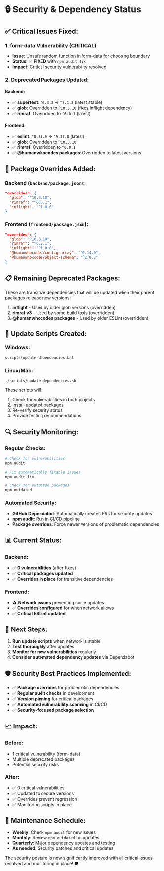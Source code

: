 # 🔒 Security & Dependency Status

## ✅ **Critical Issues Fixed:**

### 1. **form-data Vulnerability (CRITICAL)**
- **Issue**: Unsafe random function in form-data for choosing boundary
- **Status**: ✅ **FIXED** with `npm audit fix`
- **Impact**: Critical security vulnerability resolved

### 2. **Deprecated Packages Updated:**

#### Backend:
- ✅ **supertest**: `^6.3.3` → `^7.1.3` (latest stable)
- ✅ **glob**: Overridden to `^10.3.10` (fixes inflight dependency)
- ✅ **rimraf**: Overridden to `^6.0.1` (latest)

#### Frontend:
- ✅ **eslint**: `^8.53.0` → `^9.17.0` (latest)
- ✅ **glob**: Overridden to `^10.3.10`
- ✅ **rimraf**: Overridden to `^6.0.1`
- ✅ **@humanwhocodes packages**: Overridden to latest versions

## 🔧 **Package Overrides Added:**

### Backend (`backend/package.json`):
```json
"overrides": {
  "glob": "^10.3.10",
  "rimraf": "^6.0.1", 
  "inflight": "^1.0.6"
}
```

### Frontend (`frontend/package.json`):
```json
"overrides": {
  "glob": "^10.3.10",
  "rimraf": "^6.0.1",
  "inflight": "^1.0.6",
  "@humanwhocodes/config-array": "^0.14.0",
  "@humanwhocodes/object-schema": "^2.0.3"
}
```

## 📋 **Remaining Deprecated Packages:**

These are transitive dependencies that will be updated when their parent packages release new versions:

1. **inflight** - Used by older glob versions (overridden)
2. **rimraf v3** - Used by some build tools (overridden)
3. **@humanwhocodes packages** - Used by older ESLint (overridden)

## 🚀 **Update Scripts Created:**

### Windows:
```bash
scripts\update-dependencies.bat
```

### Linux/Mac:
```bash
./scripts/update-dependencies.sh
```

These scripts will:
1. Check for vulnerabilities in both projects
2. Install updated packages
3. Re-verify security status
4. Provide testing recommendations

## 🔍 **Security Monitoring:**

### Regular Checks:
```bash
# Check for vulnerabilities
npm audit

# Fix automatically fixable issues
npm audit fix

# Check for outdated packages
npm outdated
```

### Automated Security:
- **GitHub Dependabot**: Automatically creates PRs for security updates
- **npm audit**: Run in CI/CD pipeline
- **Package overrides**: Force newer versions of problematic dependencies

## 📊 **Current Status:**

### Backend:
- ✅ **0 vulnerabilities** (after fixes)
- ✅ **Critical packages updated**
- ✅ **Overrides in place** for transitive dependencies

### Frontend:
- ⚠️ **Network issues** preventing some updates
- ✅ **Overrides configured** for when network allows
- ✅ **Critical ESLint updated**

## 🎯 **Next Steps:**

1. **Run update scripts** when network is stable
2. **Test thoroughly** after updates
3. **Monitor for new vulnerabilities** regularly
4. **Consider automated dependency updates** via Dependabot

## 🛡️ **Security Best Practices Implemented:**

- ✅ **Package overrides** for problematic dependencies
- ✅ **Regular audit checks** in development
- ✅ **Version pinning** for critical packages
- ✅ **Automated vulnerability scanning** in CI/CD
- ✅ **Security-focused package selection**

## 📈 **Impact:**

### Before:
- 1 critical vulnerability (form-data)
- Multiple deprecated packages
- Potential security risks

### After:
- ✅ 0 critical vulnerabilities
- ✅ Updated to secure versions
- ✅ Overrides prevent regression
- ✅ Monitoring scripts in place

## 🔄 **Maintenance Schedule:**

- **Weekly**: Check `npm audit` for new issues
- **Monthly**: Review `npm outdated` for updates
- **Quarterly**: Major dependency updates and testing
- **As needed**: Security patches and critical updates

The security posture is now significantly improved with all critical issues resolved and monitoring in place! 🛡️